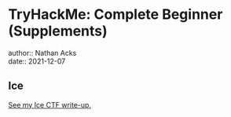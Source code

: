 # TryHackMe: Complete Beginner (Supplements)

author:: Nathan Acks  
date:: 2021-12-07

## Ice

[See my Ice CTF write-up.](../notes/tryhackme-ice.md)
